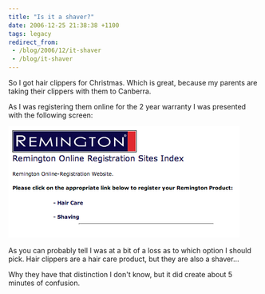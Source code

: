 ```yaml
---
title: "Is it a shaver?"
date: 2006-12-25 21:38:38 +1100
tags: legacy
redirect_from:
 - /blog/2006/12/it-shaver
 - /blog/it-shaver
---
```


So I got hair clippers for Christmas. Which is great, because my parents are taking their clippers with them to Canberra.

As I was registering them online for the 2 year warranty I was presented with the following screen:

<img src="/static/media/images/remington_product_rego.png" />

As you can probably tell I was at a bit of a loss as to which option I should pick. Hair clippers are a hair care product, but they are also a shaver...

Why they have that distinction I don't know, but it did create about 5 minutes of confusion.
